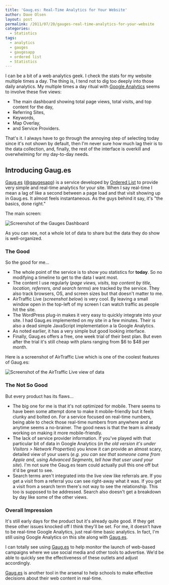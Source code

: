 ```yaml
---
title: 'Gaug.es: Real-Time Analytics for Your Website'
author: Dave Olsen
layout: post
permalink: /2011/07/20/gauges-real-time-analytics-for-your-website
categories:
  - Statistics
tags:
  - analytics
  - gauges
  - gaugesapp
  - ordered list
  - Statistics
---
```

I can be a bit of a web analytics geek. I check the stats for my website multiple times a day. The thing is, I tend not to dig too deeply into those daily analytics. My multiple times a day ritual with [Google Analytics][1] seems to involve these five views:

*   The main dashboard showing total page views, total visits, and top content for the day,
*   Referring Sites,
*   Keywords,
*   Map Overlay,
*   and Service Providers.

That's it. I always have to go through the annoying step of selecting today since it's not shown by default, then I'm never sure how much lag their is to the data collection, and, finally, the rest of the interface is overkill and overwhelming for my day-to-day needs.

## Introducing Gaug.es

[Gaug.es][2] ([@gaugesapp][3]) is a service developed by [Ordered List][4] to provide very simple and real-time analytics for your site. When I say real-time I mean a lag of like a second between a page load and that visit showing up in Gaug.es. It almost feels instantaneous. As the guys behind it say, it's "the basics, done right."

The main screen:

<img title="Gauges Dashboard" src="/wp-content/uploads/2011/07/dashboard.jpg" alt="Screenshot of the Gauges Dashboard" />

As you can see, not a whole lot of data to share but the data they do show is well-organized.

### The Good

So the good for me…

*   The whole point of the service is to show you statistics for **today**. So no modifying a timeline to get to the data I want most.
*   The content I use regularly (*page views, visits, top content by title, location, referrers, and search terms*) are tracked by the service. They also track browsers, OS, and screen sizes but that doesn't matter to me.
*   AirTraffic Live (*screenshot below*) is very cool. By leaving a small window open in the top-left of my screen I can watch traffic as people hit the site.
*   The WordPress plug-in makes it very easy to quickly integrate into your site. I had Gaug.es implemented on my site in a few minutes. Their is also a dead simple JavaScript implementation a la Google Analytics.
*   As noted earlier, it has a very simple but good looking interface.
*   Finally, Gaug.es offers a free, one week trial of their best plan. But even after the trial it's still cheap with plans ranging from $6 to $48 per month.

Here is a screenshot of AirTraffic Live which is one of the coolest features of Gaug.es:

<img title="Air Traffic Screenshot" src="/wp-content/uploads/2011/07/airtraffic.jpg" alt="Screenshot of the AirTraffic Live view of data" />

### The Not So Good

But every product has its flaws…

*   The big one for me is that it's not optimized for mobile. There seems to have been some attempt done to make it mobile-friendly but it feels clunky and bolted on. For a service focused on real-time numbers, being able to check those real-time numbers from anywhere and at anytime seems a no-brainer. The good news is that the team is already working on making it more mobile-friendly.
*   The lack of service provider information. If you've played with that particular bit of data in Google Analytics (*in the old version it's under Visitors > Network Properties*) you know it can provide an almost scary, detailed view of your users (*e.g. you can see that someone came from Apple and, using Advanced Segments, tell how that user used your site*). I'm not sure the Gaug.es team could actually pull this one off but it'd be great to see.
*   Search terms aren't integrated into the live view like referrals are. If you get a visit from a referral you can see right-away what it was. If you get a visit from a search term there's not way to see the relationship. This too is supposed to be addressed. Search also doesn't get a breakdown by day like some of the other views.

### Overall Impression

It's still early days for the product but it's already quite good. If they get these other issues knocked off I think they'll be set. For me, it doesn't have to be real-time Google Analytics, just real-time basic analytics. In fact, I'm still using Google Analytics on this site along with [Gaug.es][2].

I can totally see using [Gaug.es][2] to help monitor the launch of web-based campaigns where we use social media and other tools to advertise. We'd be able to quickly see the effectiveness of these outlets and adjust accordingly.

[Gaug.es][2] is another tool in the arsenal to help schools to make effective decisions about their web content in real-time.

 [1]: http://www.google.com/analytics/
 [2]: http://get.gaug.es/
 [3]: http://twitter.com/#!/gaugesapp
 [4]: http://orderedlist.com/
 [5]: http://www.dmolsen.com/mobile-in-higher-ed/wp-content/uploads/2011/07/dashboard.jpg
 [6]: http://www.dmolsen.com/mobile-in-higher-ed/wp-content/uploads/2011/07/airtraffic.jpg